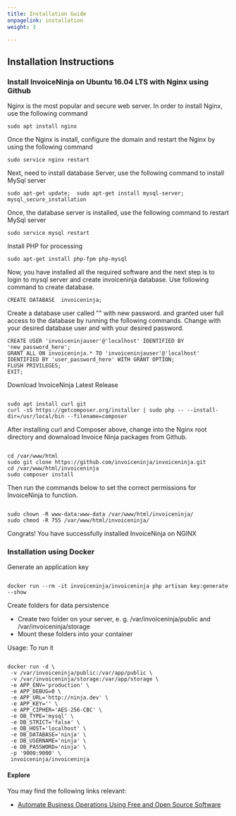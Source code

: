 ```yaml
---
title: Installation Guide
onpagelink: installation
weight: 3

---
```


Installation Instructions
-------------------------

### Install InvoiceNinja on Ubuntu 16.04 LTS with Nginx using Github

Nginx is the most popular and secure web server. In order to install Nginx, use the following command

 ```
 sudo apt install nginx 
```

Once the Nginx is install, configure the domain and restart the Nginx by using the following command

 ```
 sudo service nginx restart 
```

Next, need to install database Server, use the following command to install MySql server

 ```
 sudo apt-get update;  sudo apt-get install mysql-server; mysql_secure_installation 
```

Once, the database server is installed, use the following command to restart MySql server

 ```
 sudo service mysql restart 
```

Install PHP for processing

 ```
 sudo apt-get install php-fpm php-mysql
```

Now, you have installed all the required software and the next step is to login to mysql server and create invoiceninja database. Use following command to create database.

 ```
 CREATE DATABASE  invoiceninja;
```

Create a database user called "" with new password. and granted user full access to the database by running the following commands. Change with your desired database user and with your desired password.

 ```
CREATE USER 'invoiceninjauser'@'localhost' IDENTIFIED BY 'new_password_here'; 
GRANT ALL ON invoiceninja.* TO 'invoiceninjauser'@'localhost' IDENTIFIED BY 'user_password_here' WITH GRANT OPTION;
FLUSH PRIVILEGES; 
EXIT;
```

Download InvoiceNinja Latest Release

 ```
 
sudo apt install curl git
curl -sS https://getcomposer.org/installer | sudo php -- --install-dir=/usr/local/bin --filename=composer

```

After installing curl and Composer above, change into the Nginx root directory and downaload Invoice Ninja packages from Github.

 ```

cd /var/www/html
sudo git clone https://github.com/invoiceninja/invoiceninja.git
cd /var/www/html/invoiceninja
sudo composer install

```

Then run the commands below to set the correct permissions for InvoiceNinja to function.

 ```

sudo chown -R www-data:www-data /var/www/html/invoiceninja/
sudo chmod -R 755 /var/www/html/invoiceninja/

```

Congrats! You have successfully installed InvoiceNinja on NGINX

### Installation using Docker

Generate an application key

 ```

docker run --rm -it invoiceninja/invoiceninja php artisan key:generate --show

```

Create folders for data persistence

- Create two folder on your server, e. g. /var/invoiceninja/public and /var/invoiceninja/storage
- Mount these folders into your container
 
Usage: To run it

 ```

docker run -d \
  -v /var/invoiceninja/public:/var/app/public \
  -v /var/invoiceninja/storage:/var/app/storage \
  -e APP_ENV='production' \
  -e APP_DEBUG=0 \
  -e APP_URL='http://ninja.dev' \
  -e APP_KEY='' \
  -e APP_CIPHER='AES-256-CBC' \
  -e DB_TYPE='mysql' \
  -e DB_STRICT='false' \
  -e DB_HOST='localhost' \
  -e DB_DATABASE='ninja' \
  -e DB_USERNAME='ninja' \
  -e DB_PASSWORD='ninja' \
  -p '9000:9000' \
  invoiceninja/invoiceninja

```

#### **Explore**

You may find the following links relevant:

- [Automate Business Operations Using Free and Open Source Software](https://blog.containerize.com/2020/08/27/automate-business-operations-using-open-source-software/)
 